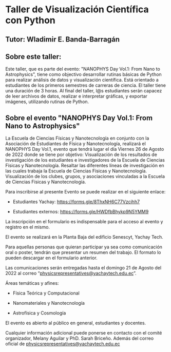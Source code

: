 # Taller de Visualización Científica con Python

## Tutor: Wladimir E. Banda-Barragán

## Sobre este taller:

Este taller, que es parte del evento: "NANOPHYS Day Vol.1: From Nano to Astrophysics", tiene como objectivo desarrollar rutinas básicas de Python para realizar análisis de datos y visualización científica. Está orientado a estudiantes de los primeros semestres de carreras de ciencia. El taller tiene una duración de 3 horas. Al final del taller, l@s estudiantes serán capacez de leer archivos de datos, realizar e interpretar gráficas, y exportar imágenes, utilizando rutinas de Python.


## Sobre el evento "NANOPHYS Day Vol.1: From Nano to Astrophysics"

La Escuela de Ciencias Físicas y Nanotecnología en conjunto con la Asociación de Estudiantes de Física y Nanotecnología, realizará el NANOPHYS Day Vol.1, evento que tendrá lugar el día Viernes 26 de Agosto de 2022 donde se tiene por objetivo:
Visualización de los resultados de investigación de los estudiantes e investigadores de la Escuela de Ciencias Físicas y Nanotecnología.
Resaltar las diferentes líneas de investigación en las cuales trabaja la Escuela de Ciencias Físicas y Nanotecnología.
Visualización de los clubes, grupos, y asociaciones vinculadas a la Escuela de Ciencias Físicas y Nanotecnología.

Para inscribirse al presente Evento se puede realizar en el siguiente enlace: 

- Estudiantes Yachay: https://forms.gle/8ThxNH6C77Vzcihh7 

- Estudiantes externos: https://forms.gle/HWDfbBhykp9N5YMM9 

La inscripción en el formulario es indispensable para el acceso al evento y registro en el mismo.

El evento se realizará en la Planta Baja del edificio Senescyt, Yachay Tech.

Para aquellas personas que quieran participar ya sea como comunicación oral o poster, tendrán que presentar un resumen del trabajo. El formato lo pueden descargar en el formulario anterior.

Las comunicaciones serán entregadas hasta el domingo 21 de Agosto del 2022 al correo “physicsrepresentatives@yachaytech.edu.ec”.

Áreas temáticas y afines:

- Física Teórica y Computacional

- Nanomateriales y Nanotecnología

- Astrofísica y Cosmología

El evento es abierto al público en general, estudiantes y docentes.

Cualquier información adicional puede ponerse en contacto con el comité organizador, Melany Aguilar y PhD. Sarah Briceño. Además del correo oficial de physicsrepresentatives@yachaytech.edu.ec 

